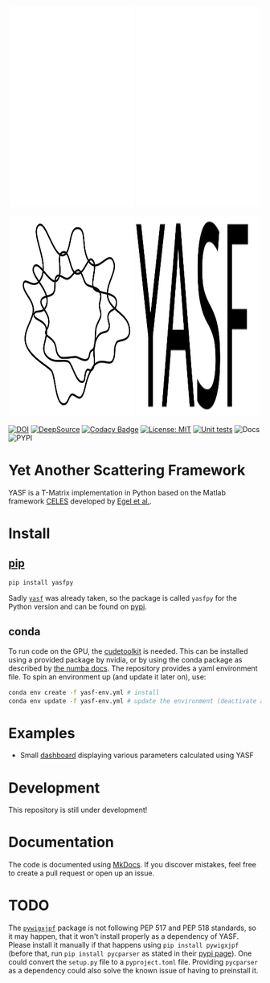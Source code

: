 <p align="center" width="100%">
<img height="400" width="49%" src="docs/assets/img/logo_white.svg#gh-dark-mode-only">
<img height="400" width="49%" src="docs/assets/img/yasf_white.svg#gh-dark-mode-only">
</p>
<p align="center" width="100%">
<img height="400" width="49%" src="docs/assets/img/logo_black.svg#gh-light-mode-only">
<img height="400" width="49%" src="docs/assets/img/yasf_black.svg#gh-light-mode-only">
</p>

[![DOI](https://zenodo.org/badge/636196317.svg)](https://zenodo.org/doi/10.5281/zenodo.11193987)
[![DeepSource](https://app.deepsource.com/gh/AGBV/YASF.svg/?label=code+coverage&show_trend=true&token=qvVGCeQ5niqoLdaj12vk1hIU)](https://app.deepsource.com/gh/AGBV/YASF/)
[![Codacy Badge](https://app.codacy.com/project/badge/Grade/f4f8ef02c45748d9b2b477d7f29d219d)](https://app.codacy.com/gh/AGBV/YASF/dashboard?utm_source=gh&utm_medium=referral&utm_content=&utm_campaign=Badge_grade)
[![License: MIT](https://img.shields.io/badge/License-MIT-success.svg)](https://opensource.org/licenses/MIT)
[![Unit tests](https://github.com/AGBV/YASF/actions/workflows/testing.yml/badge.svg)](https://github.com/AGBV/YASF/actions/workflows/testing.yml)
![Docs](https://github.com/AGBV/YASF/actions/workflows/mkdocs.yml/badge.svg)
![PYPI](https://github.com/AGBV/YASF/actions/workflows/pypi.yml/badge.svg)

# Yet Another Scattering Framework

YASF is a T-Matrix implementation in Python based on the Matlab framework [CELES](https://github.com/disordered-photonics/celes) developed by [Egel et al.](https://arxiv.org/abs/1706.02145).

# Install

## [pip](https://pypi.org/project/yasfpy/)

```sh
pip install yasfpy
```

Sadly [`yasf`](https://pypi.org/project/yasf/) was already taken, so the package is called `yasfpy` for the Python version and can be found on [pypi](https://pypi.org/project/yasfpy/).

## conda

To run code on the GPU, the [cudetoolkit](https://developer.nvidia.com/cuda-toolkit) is needed. This can be installed using a provided package by nvidia, or by using the conda package as described by [the numba docs](https://numba.pydata.org/numba-doc/dev/cuda/overview.html#software). The repository provides a yaml environment file. To spin an environment up (and update it later on), use:

```sh
conda env create -f yasf-env.yml # install
conda env update -f yasf-env.yml # update the environment (deactivate and activate again for changes to apply)
```

# Examples

- Small [dashboard](https://agbv-lpsc2023-arnaut.streamlit.app/) displaying various parameters calculated using YASF

# Development

This repository is still under development!

# Documentation

The code is documented using [MkDocs](https://www.mkdocs.org/). If you discover mistakes, feel free to create a pull request or open up an issue.

# TODO

The [`pywigxjpf`](http://fy.chalmers.se/subatom/wigxjpf/) package is not following PEP 517 and PEP 518 standards, so it may happen, that it won't install properly as a dependency of YASF. Please install it manually if that happens using `pip install pywigxjpf` (before that, run `pip install pycparser` as stated in their [pypi page](https://pypi.org/project/pywigxjpf/)).
One could convert the `setup.py` file to a `pyproject.toml` file. Providing `pycparser` as a dependency could also solve the known issue of having to preinstall it.
